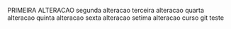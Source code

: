 PRIMEIRA ALTERACAO
segunda alteracao
terceira alteracao
quarta alteracao
quinta alteracao
sexta alteracao
setima alteracao
curso git teste